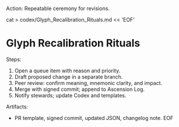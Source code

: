 Action: Repeatable ceremony for revisions.

cat > codex/Glyph_Recalibration_Rituals.md << 'EOF'
# Glyph Recalibration Rituals

Steps:
1) Open a queue item with reason and priority.
2) Draft proposed change in a separate branch.
3) Peer review: confirm meaning, mnemonic clarity, and impact.
4) Merge with signed commit; append to Ascension Log.
5) Notify stewards; update Codex and templates.

Artifacts:
- PR template, signed commit, updated JSON, changelog note.
EOF
